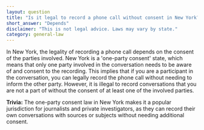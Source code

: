 ```yaml
---
layout: question
title: "Is it legal to record a phone call without consent in New York?"
short_answer: "Depends"
disclaimer: "This is not legal advice. Laws may vary by state."
category: general-law
---
```

In New York, the legality of recording a phone call depends on the consent of the parties involved. New York is a 'one-party consent' state, which means that only one party involved in the conversation needs to be aware of and consent to the recording. This implies that if you are a participant in the conversation, you can legally record the phone call without needing to inform the other party. However, it is illegal to record conversations that you are not a part of without the consent of at least one of the involved parties.

**Trivia:** The one-party consent law in New York makes it a popular jurisdiction for journalists and private investigators, as they can record their own conversations with sources or subjects without needing additional consent.
